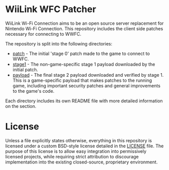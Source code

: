 # WiiLink WFC Patcher
WiiLink Wi-Fi Connection aims to be an open source server replacement for Nintendo Wi-Fi Connection.
This repository includes the client side patches necessary for connecting to WWFC.

The repository is split into the following directories:

* [patch](patch) - The initial 'stage 0' patch made to the game to connect to WWFC.
* [stage1](stage1) - The non-game-specific stage 1 payload downloaded by the initial patch.
* [payload](payload) - The final stage 2 payload downloaded and verified by stage 1. This is a game-specific payload
that makes patches to the running game, including important security patches and general improvements to the game's code.

Each directory includes its own README file with more detailed information on the section.

# License
Unless a file explicitly states otherwise, everything in this repository is licensed under a custom BSD-style
license detailed in the [LICENSE](LICENSE) file. The purpose of this license is to allow easy integration into
permissively licensed projects, while requiring strict attribution to discourage implementation into the existing
closed-source, proprietary environment.
